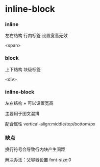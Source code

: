 # inline-block

### inline

左右结构 行内标签 设置宽高无效

\<span>

### block

上下结构 块级标签

\<div>

### inline-block

左右结构 + 可以设置宽高

主要用于图文混排

配合属性 vertical-align:middle/top/bottom/px

### 缺点

换行符号会导致行内块产生间距

解决办法：父容器设置 font-size:0
